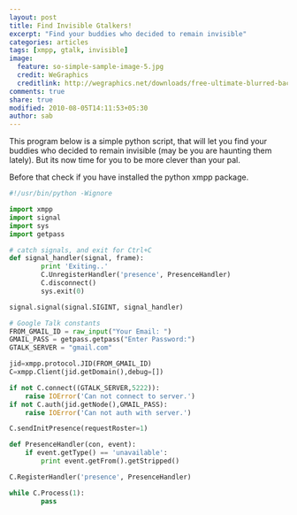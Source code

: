 ```yaml
---
layout: post
title: Find Invisible Gtalkers!
excerpt: "Find your buddies who decided to remain invisible"
categories: articles
tags: [xmpp, gtalk, invisible]
image:
  feature: so-simple-sample-image-5.jpg
  credit: WeGraphics
  creditlink: http://wegraphics.net/downloads/free-ultimate-blurred-background-pack/
comments: true
share: true
modified: 2010-08-05T14:11:53+05:30
author: sab
---
```


This program below is a simple python script, that will let you find your
buddies who decided to remain invisible (may be you are haunting them
lately). But its now time for you to be more clever than your pal.

Before that check if you have installed the python xmpp package.

```python
#!/usr/bin/python -Wignore

import xmpp
import signal
import sys
import getpass

# catch signals, and exit for Ctrl+C
def signal_handler(signal, frame):
        print 'Exiting..'
        C.UnregisterHandler('presence', PresenceHandler)
        C.disconnect()
        sys.exit(0)

signal.signal(signal.SIGINT, signal_handler)

# Google Talk constants
FROM_GMAIL_ID = raw_input("Your Email: ")
GMAIL_PASS = getpass.getpass("Enter Password:")
GTALK_SERVER = "gmail.com"

jid=xmpp.protocol.JID(FROM_GMAIL_ID)
C=xmpp.Client(jid.getDomain(),debug=[])

if not C.connect((GTALK_SERVER,5222)):
    raise IOError('Can not connect to server.')
if not C.auth(jid.getNode(),GMAIL_PASS):
    raise IOError('Can not auth with server.')

C.sendInitPresence(requestRoster=1)

def PresenceHandler(con, event):
    if event.getType() == 'unavailable':
        print event.getFrom().getStripped()

C.RegisterHandler('presence', PresenceHandler)

while C.Process(1):
        pass
```
